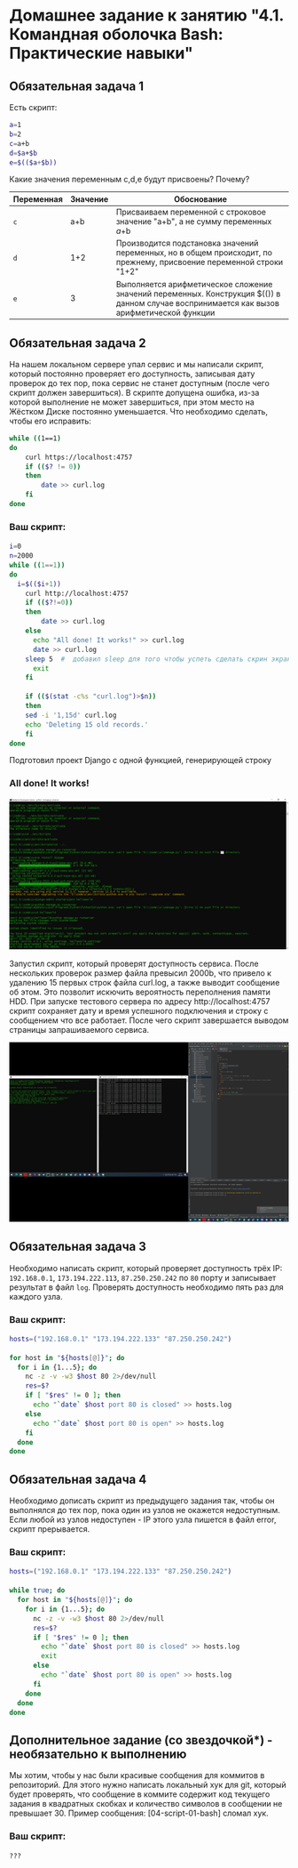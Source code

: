 # Домашнее задание к занятию "4.1. Командная оболочка Bash: Практические навыки"

## Обязательная задача 1

Есть скрипт:
```bash
a=1
b=2
c=a+b
d=$a+$b
e=$(($a+$b))
```

Какие значения переменным c,d,e будут присвоены? Почему?

| Переменная  | Значение | Обоснование |
| ------------- | ------------- | ------------- |
| `c`  | a+b  | Присваиваем переменной c строковое значение "a+b", а не сумму переменных $a+$b  |
| `d`  | 1+2  | Производится подстановка значений переменных, но в общем происходит, по прежнему, присвоение переменной строки "1+2"  |
| `e`  | 3  | Выполняется арифметическое сложение значений переменных. Конструкция $(()) в данном случае воспринимается как вызов арифметической функции |


## Обязательная задача 2
На нашем локальном сервере упал сервис и мы написали скрипт, который постоянно проверяет его 
доступность, записывая дату проверок до тех пор, пока сервис не станет доступным (после чего 
скрипт должен завершиться). В скрипте допущена ошибка, из-за которой выполнение не может 
завершиться, при этом место на Жёстком Диске постоянно уменьшается. Что необходимо сделать, 
чтобы его исправить:

```bash
while ((1==1)
do
	curl https://localhost:4757
	if (($? != 0))
	then
		date >> curl.log
	fi
done
```

### Ваш скрипт:
```bash
i=0
n=2000
while ((1==1))
do
  i=$(($i+1))
	curl http://localhost:4757
	if (($?!=0))
	then
		date >> curl.log
	else
	  echo "All done! It works!" >> curl.log
	  date >> curl.log
    sleep 5  #  добавил sleep для того чтобы успеть сделать скрин экрана
	  exit
	fi

	if (($(stat -c%s "curl.log")>$n))
	then
    sed -i '1,15d' curl.log
    echo 'Deleting 15 old records.'
	fi
done
```

Подготовил проект Django c одной функцией, генерирующей строку <h3>All done! It works!</h3> 

![img.png](img.png)

Запустил скрипт, который проверят доступность сервиса. После нескольких проверок размер файла превысил 2000b, что привело 
к удалению 15 первых строк файла curl.log, а также выводит сообщение об этом. Это позволит искючить вероятность переполнения памяти HDD.
При запуске тестового сервера по адресу http://localhost:4757 скрипт сохраняет дату и время успешного подключения и 
строку с сообщением что все работает. После чего скрипт завершается выводом страницы запрашиваемого сервиса.

![img_1.png](img_1.png)

## Обязательная задача 3
Необходимо написать скрипт, который проверяет доступность трёх IP: 
`192.168.0.1`, `173.194.222.113`, `87.250.250.242` по `80` порту и записывает результат 
в файл `log`. Проверять доступность необходимо пять раз для каждого узла.

### Ваш скрипт:
```bash
hosts=("192.168.0.1" "173.194.222.133" "87.250.250.242")

for host in "${hosts[@]}"; do
  for i in {1...5}; do
    nc -z -v -w3 $host 80 2>/dev/null
    res=$?
    if [ "$res" != 0 ]; then
      echo "`date` $host port 80 is closed" >> hosts.log
    else
      echo "`date` $host port 80 is open" >> hosts.log
    fi
  done
done
```

## Обязательная задача 4
Необходимо дописать скрипт из предыдущего задания так, чтобы он выполнялся до тех пор, 
пока один из узлов не окажется недоступным. Если любой из узлов недоступен - IP этого 
узла пишется в файл error, скрипт прерывается.

### Ваш скрипт:
```bash
hosts=("192.168.0.1" "173.194.222.133" "87.250.250.242")

while true; do
  for host in "${hosts[@]}"; do
    for i in {1...5}; do
      nc -z -v -w3 $host 80 2>/dev/null
      res=$?
      if [ "$res" != 0 ]; then
        echo "`date` $host port 80 is closed" >> hosts.log
        exit
      else
        echo "`date` $host port 80 is open" >> hosts.log
      fi
    done
  done
done
```

## Дополнительное задание (со звездочкой*) - необязательно к выполнению

Мы хотим, чтобы у нас были красивые сообщения для коммитов в репозиторий. 
Для этого нужно написать локальный хук для git, который будет проверять, что сообщение в 
коммите содержит код текущего задания в квадратных скобках и количество символов в 
сообщении не превышает 30. Пример сообщения: \[04-script-01-bash\] сломал хук.

### Ваш скрипт:
```bash
???
```